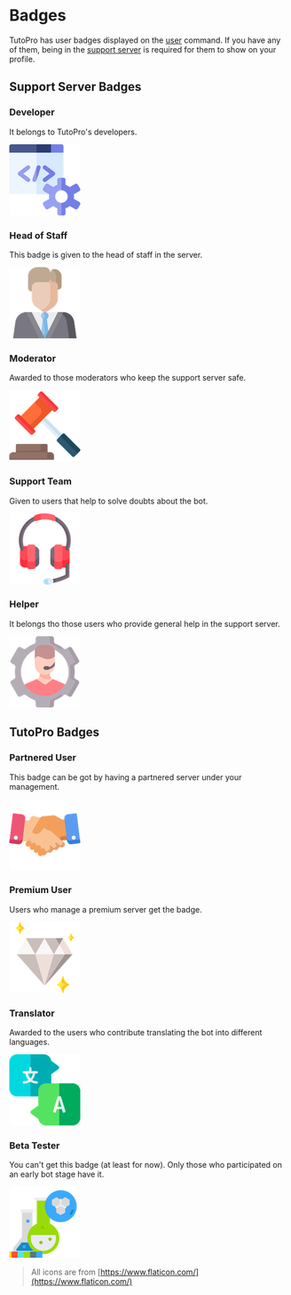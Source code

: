 # Badges

TutoPro has user badges displayed on the [user](../commands/miscellaneous.md#fetch-information-of-a-user-0) command. If you have any of them, being in the [support server](https://discord.gg/aUNhdFD) is required for them to show on your profile.

## Support Server Badges

### Developer

It belongs to TutoPro's developers.

![](../.gitbook/assets/image.png)

### Head of Staff

This badge is given to the head of staff in the server.

![](<../.gitbook/assets/image (1).png>)

### Moderator

Awarded to those moderators who keep the support server safe.

![](<../.gitbook/assets/image (2).png>)

### Support Team

Given to users that help to solve doubts about the bot.

![](<../.gitbook/assets/image (3).png>)

### Helper

It belongs tho those users who provide general help in the support server.

![](<../.gitbook/assets/image (4).png>)

## TutoPro Badges

### Partnered User

This badge can be got by having a partnered server under your management.

![](<../.gitbook/assets/image (5).png>)

### Premium User

Users who manage a premium server get the badge.

![](<../.gitbook/assets/image (6).png>)

### Translator

Awarded to the users who contribute translating the bot into different languages.

![](<../.gitbook/assets/image (7).png>)

### Beta Tester

You can't get this badge (at least for now). Only those who participated on an early bot stage have it.

![](<../.gitbook/assets/image (8).png>)

> All icons are from [https://www.flaticon.com/](https://www.flaticon.com/)
